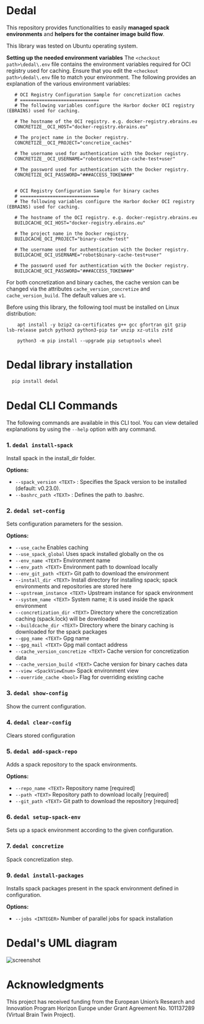 # Dedal

This repository provides functionalities to easily **managed spack environments** and
**helpers for the container image build flow**.

This library was tested on Ubuntu operating system.

**Setting up the needed environment variables**
The ````<checkout path>\dedal\.env```` file contains the environment variables required for OCI registry used for
caching.
Ensure that you edit the ````<checkout path>\dedal\.env```` file to match your environment.
The following provides an explanation of the various environment variables:

       # OCI Registry Configuration Sample for concretization caches
       # =============================
       # The following variables configure the Harbor docker OCI registry (EBRAINS) used for caching.
       
       # The hostname of the OCI registry. e.g. docker-registry.ebrains.eu
       CONCRETIZE__OCI_HOST="docker-registry.ebrains.eu"
       
       # The project name in the Docker registry.
       CONCRETIZE__OCI_PROJECT="concretize_caches"
       
       # The username used for authentication with the Docker registry.
       CONCRETIZE__OCI_USERNAME="robot$concretize-cache-test+user"
       
       # The password used for authentication with the Docker registry.
       CONCRETIZE_OCI_PASSWORD="###ACCESS_TOKEN###"
        

       # OCI Registry Configuration Sample for binary caches
       # =============================
       # The following variables configure the Harbor docker OCI registry (EBRAINS) used for caching.
       
       # The hostname of the OCI registry. e.g. docker-registry.ebrains.eu
       BUILDCACHE_OCI_HOST="docker-registry.ebrains.eu"
       
       # The project name in the Docker registry.
       BUILDCACHE_OCI_PROJECT="binary-cache-test"
       
       # The username used for authentication with the Docker registry.
       BUILDCACHE_OCI_USERNAME="robot$binary-cache-test+user"
       
       # The password used for authentication with the Docker registry.
       BUILDCACHE_OCI_PASSWORD="###ACCESS_TOKEN###"

For both concretization and binary caches, the cache version can be changed via the attributes
```cache_version_concretize``` and ```cache_version_build```.
The default values are ```v1```.

Before using this library, the following tool must be installed on Linux distribution:

````
    apt install -y bzip2 ca-certificates g++ gcc gfortran git gzip lsb-release patch python3 python3-pip tar unzip xz-utils zstd
````

````
    python3 -m pip install --upgrade pip setuptools wheel
````

# Dedal library installation

```sh
  pip install dedal
```

# Dedal CLI Commands

The following commands are available in this CLI tool. You can view detailed explanations by using the `--help` option
with any command.

### 1. `dedal install-spack`

Install spack in the install_dir folder.

**Options:**

- `--spack_version <TEXT>` : Specifies the Spack version to be installed (default: v0.23.0).
- `--bashrc_path <TEXT>` : Defines the path to .bashrc.

### 2. `dedal set-config`

Sets configuration parameters for the session.

**Options:**

- `--use_cache`                     Enables caching
- `--use_spack_global`              Uses spack installed globally on the os
- `--env_name <TEXT>`                 Environment name
- `--env_path <TEXT>`                 Environment path to download locally
- `--env_git_path <TEXT>`             Git path to download the environment
- `--install_dir <TEXT>`              Install directory for installing spack;
  spack environments and repositories are
  stored here
- `--upstream_instance <TEXT>`        Upstream instance for spack environment
- `--system_name <TEXT>`              System name; it is used inside the spack
  environment
- `--concretization_dir <TEXT>`       Directory where the concretization caching
  (spack.lock) will be downloaded
- `--buildcache_dir <TEXT>`           Directory where the binary caching is
  downloaded for the spack packages
- `--gpg_name <TEXT>`                 Gpg name
- `--gpg_mail <TEXT>`                 Gpg mail contact address
- `--cache_version_concretize <TEXT>`
  Cache version for concretization data
- `--cache_version_build <TEXT>`      Cache version for binary caches data
- `--view <SpackViewEnum>`            Spack environment view
- `--override_cache <bool>`             Flag for overriding existing cache

### 3. `dedal show-config`

Show the current configuration.

### 4. `dedal clear-config`

Clears stored configuration

### 5. `dedal add-spack-repo`

Adds a spack repository to the spack environments.

**Options:**

- `--repo_name <TEXT>`  Repository name  [required]
- `--path <TEXT>`       Repository path to download locally  [required]
- `--git_path <TEXT>`   Git path to download the repository  [required]

### 6. `dedal setup-spack-env`

Sets up a spack environment according to the given configuration.

### 7. `dedal concretize`

Spack concretization step.

### 9. `dedal install-packages`

Installs spack packages present in the spack environment defined in configuration.

**Options:**

- `--jobs <INTEGER>`  Number of parallel jobs for spack installation

# Dedal's UML diagram

![screenshot](https://gitlab.ebrains.eu/ri/tech-hub/platform/esd/dedal/-/raw/master/dedal/docs/resources/dedal_UML.png)

# Acknowledgments

This project has received funding from the European Union’s Research and Innovation Program Horizon Europe under Grant Agreement No. 101137289 (Virtual Brain Twin Project).